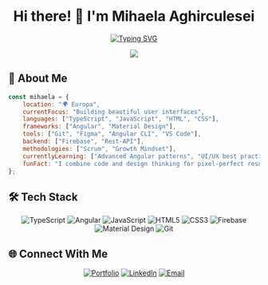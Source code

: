 <div align="center">

# Hi there! 👋 I'm Mihaela Aghirculesei

  <!-- Typing Animation -->
  [![Typing SVG](https://readme-typing-svg.herokuapp.com?font=Fira+Code&size=30&duration=3000&pause=1000&color=2196F3&center=true&vCenter=true&width=600&lines=Frontend+Developer+%F0%9F%92%BB;TypeScript+Developer+%F0%9F%92%99;Angular+Developer+%F0%9F%85%B0%EF%B8%8F;Code+Artist+%F0%9F%9A%80)](https://github.com/MihaelaAghirculesei)

  <!-- Dynamic Wave -->
  <img src="https://capsule-render.vercel.app/api?type=waving&color=gradient&customColorList=6,11,20&height=180&section=header&text=Welcome%20to%20my%20Digital%20Universe&fontSize=42&fontColor=fff&animation=twinkling&fontAlignY=32"/>

</div>

## 🌟 About Me
```javascript
const mihaela = {
    location: "🌍 Europa",
    currentFocus: "Building beautiful user interfaces",
    languages: ["TypeScript", "JavaScript", "HTML", "CSS"],
    frameworks: ["Angular", "Material Design"],
    tools: ["Git", "Figma", "Angular CLI", "VS Code"],
    backend: ["Firebase", "Rest-API"],
    methodologies: ["Scrum", "Growth Mindset"],
    currentlyLearning: ["Advanced Angular patterns", "UI/UX best practices"],
    funFact: "I combine code and design thinking for pixel-perfect results! ✨"
};
```

## 🛠️ Tech Stack

<div align="center">

![TypeScript](https://img.shields.io/badge/TypeScript-007ACC?style=for-the-badge&logo=typescript&logoColor=white)
![Angular](https://img.shields.io/badge/Angular-DD0031?style=for-the-badge&logo=angular&logoColor=white)
![JavaScript](https://img.shields.io/badge/JavaScript-F7DF1E?style=for-the-badge&logo=javascript&logoColor=black)
![HTML5](https://img.shields.io/badge/HTML5-E34F26?style=for-the-badge&logo=html5&logoColor=white)
![CSS3](https://img.shields.io/badge/CSS3-1572B6?style=for-the-badge&logo=css3&logoColor=white)
![Firebase](https://img.shields.io/badge/Firebase-FFCA28?style=for-the-badge&logo=firebase&logoColor=black)
![Material Design](https://img.shields.io/badge/Material_Design-757575?style=for-the-badge&logo=material-design&logoColor=white)
![Git](https://img.shields.io/badge/Git-F05032?style=for-the-badge&logo=git&logoColor=white)

</div>

## 🌐 Connect With Me

<div align="center">

[![Portfolio](https://img.shields.io/badge/Portfolio-FF5722?style=for-the-badge&logo=todoist&logoColor=white)](https://mihaela-melania-aghirculesei.de/)
[![LinkedIn](https://img.shields.io/badge/LinkedIn-0077B5?style=for-the-badge&logo=linkedin&logoColor=white)](https://www.linkedin.com/in/mihaela-aghirculesei-84147a23b/)
[![Email](https://img.shields.io/badge/Email-D14836?style=for-the-badge&logo=gmail&logoColor=white)](mailto:kontakt@mihaela-melania-aghirculesei.de)

</div>
